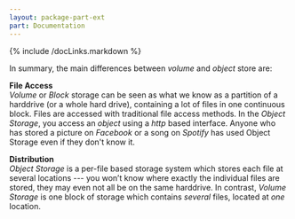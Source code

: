 ```yaml
---
layout: package-part-ext
part: Documentation
---
```

{% include /docLinks.markdown %}

In summary, the  main differences between *volume* and *object* store are:

**File Access**    
*Volume* or *Block* storage can be seen as what we know as a partition of a harddrive (or a whole hard drive), containing a lot of files in one continuous block. Files are accessed with traditional file access methods.
In the *Object Storage*, you access an *object* using a *http* based interface. Anyone who has stored a picture on *Facebook* or a song on *Spotify* has used Object Storage even if they don't know it. 

**Distribution**    
*Object Storage* is a per-file based storage system which stores each file at several locations --- you won’t know where exactly the individual files are stored, they may even not all be on the same harddrive. In contrast, *Volume Storage* is one block of storage which contains *several* files, located at *one* location.


